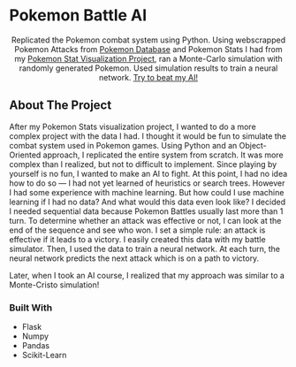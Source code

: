 # Pokemon Battle AI

  <p align="center">
  Replicated the Pokemon combat system using Python. Using webscrapped Pokemon Attacks from <a target="_blank" href="https://pokemondb.net/">Pokemon Database</a> and Pokemon Stats I had from my <a target="_blank" href="https://github.com/MKB-1/pokemon_viz">Pokemon Stat Visualization Project</a>, ran a Monte-Carlo simulation with randomly generated Pokemon. Used simulation results to train a neural network. <a target="_blank" href="">Try to beat my AI!</a> 
  </p>
</div>




<!-- ABOUT THE PROJECT -->
## About The Project
After my Pokemon Stats visualization project, I wanted to do a more complex project with the data I had. I thought it would be fun to simulate the combat system used in Pokemon games. Using Python and an Object-Oriented approach, I replicated the entire system from scratch. It was more complex than I realized, but not to difficult to implement. Since playing by yourself is no fun, I wanted to make an AI to fight. At this point, I had no idea how to do so &mdash; I had not yet learned of heuristics or search trees. However I had some experience with machine learning. But how could I use machine learning if I had no data? And what would this data even look like?
I decided I needed sequential data because Pokemon Battles usually last more than 1 turn.
To determine whether an attack was effective or not, I can look at the end of the sequence and see who won. I set a simple rule: an attack is effective if it leads to a victory.
I easily created this data with my battle simulator. Then, I used the data to train a neural network. At each turn, the neural network predicts the next attack which is on a path to victory.

Later, when I took an AI course, I realized that my approach was similar to a Monte-Cristo simulation!


### Built With

* Flask
* Numpy
* Pandas
* Scikit-Learn
